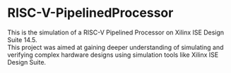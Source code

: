 # RISC-V-PipelinedProcessor
This is the simulation of a RISC-V Pipelined Processor on Xilinx ISE Design Suite 14.5.  
This project was aimed at gaining deeper understanding of simulating and verifying complex hardware designs using simulation tools like Xilinx ISE Design Suite.
